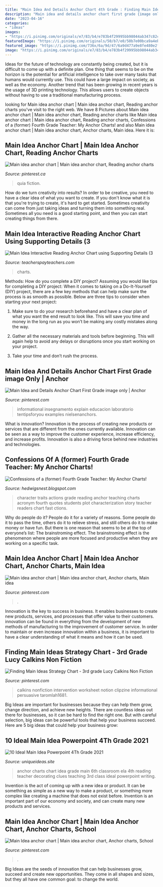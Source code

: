 ```yaml
---
title: "Main Idea And Details Anchor Chart 4th Grade : Finding Main Ideas Strategy Chart"
description: "Main idea and details anchor chart first grade {image only}"
date: "2023-04-16"
categories:
- "ideas"
images:
- "https://i.pinimg.com/originals/e7/83/b4/e783b4f29995bb98044ab347c82cc5ff.jpg"
featuredImage: "https://i.pinimg.com/originals/50/b7/e0/50b7e00bca9a4ebc6fe5b6bf58a6950f.jpg"
featured_image: "https://i.pinimg.com/736x/6a/9d/47/6a9d477a9e8fe480e2f2b43888ca92ed--guided-reading-teaching-reading.jpg"
image: "https://i.pinimg.com/originals/e7/83/b4/e783b4f29995bb98044ab347c82cc5ff.jpg"
---
```



Ideas for the future of technology are constantly being created, but it is difficult to come up with a definite plan. One thing that seems to be on the horizon is the potential for artificial intelligence to take over many tasks that humans would currently use. This could have a large impact on society, as well as the economy. Another trend that has been growing in recent years is the usage of 3D printing technology. This allows users to create objects without having to use a traditional manufacturing process.

	

		
looking for Main idea anchor chart | Main idea anchor chart, Reading anchor charts you've visit to the right web. We have 8 Pictures about Main idea anchor chart | Main idea anchor chart, Reading anchor charts like Main idea anchor chart | Main idea anchor chart, Reading anchor charts, Confessions of a (former) Fourth Grade Teacher: My Anchor Charts! and also Main idea anchor chart | Main idea anchor chart, Anchor charts, Main idea. Here it is:
		
    
## Main Idea Anchor Chart | Main Idea Anchor Chart, Reading Anchor Charts

<img loading=lazy src="https://i.pinimg.com/736x/6a/9d/47/6a9d477a9e8fe480e2f2b43888ca92ed--guided-reading-teaching-reading.jpg" onerror="this.onerror=null;this.src='https://tse4.mm.bing.net/th?id=OIP.P28UGskex43jC3acZfiqzgHaJ3&amp;pid=15.1';" alt="Main idea anchor chart | Main idea anchor chart, Reading anchor charts">

_Source: pinterest.ca_

>quia fiction. 

	

How do we turn creativity into results?
In order to be creative, you need to have a clear idea of what you want to create. If you don't know what it is that you're trying to create, it's hard to get started. Sometimes creativity can come from just taking ideas and turning them into something real. Sometimes all you need is a good starting point, and then you can start creating things from there.

    
## Main Idea Interactive Reading Anchor Chart Using Supporting Details (3

<img loading=lazy src="https://ecdn.teacherspayteachers.com/thumbitem/Main-Idea-Interactive-Reading-Anchor-Chart-using-Supporting-Details-3-Types--4558848-1563975599/original-4558848-4.jpg" onerror="this.onerror=null;this.src='https://tse3.mm.bing.net/th?id=OIP.tpGCogbKpWKN2odyMOKMtAAAAA&amp;pid=15.1';" alt="Main Idea Interactive Reading Anchor Chart using Supporting Details (3">

_Source: teacherspayteachers.com_

>charts. 

	

Methods: How do you complete a DIY project?
Assuming you would like tips for completing a DIY project: 
When it comes to taking on a Do-It-Yourself (DIY) project, there are a few key methods that can help make sure the process is as smooth as possible. Below are three tips to consider when starting your next project:

1. Make sure to do your research beforehand and have a clear plan of what you want the end result to look like. This will save you time and money in the long run as you won’t be making any costly mistakes along the way.

2. Gather all the necessary materials and tools before beginning. This will again help to avoid any delays or disruptions once you start working on your project.

3. Take your time and don’t rush the process.

    
## Main Idea And Details Anchor Chart First Grade image Only | Anchor

<img loading=lazy src="https://i.pinimg.com/originals/50/b7/e0/50b7e00bca9a4ebc6fe5b6bf58a6950f.jpg" onerror="this.onerror=null;this.src='https://tse4.mm.bing.net/th?id=OIP.WXKreq4SjKrBZZLAWf3fnQAAAA&amp;pid=15.1';" alt="Main Idea and Details Anchor Chart First Grade image only | Anchor">

_Source: pinterest.com_

>informational insegnamento explain educacion laboratorio tentipsforyou examples nielsenanchors. 

	

What is innovation?
Innovation is the process of creating new products or services that are different from the ones currently available. Innovation can be seen as a way to improve the customer experience, increase efficiency, and increase profits. Innovation is also a driving force behind new industries and technologies.

    
## Confessions Of A (former) Fourth Grade Teacher: My Anchor Charts!

<img loading=lazy src="http://1.bp.blogspot.com/-JNNj3wJfpBc/T35DQMpfytI/AAAAAAAAAXc/Y_RuIQn6Goc/s1600/characterization+004.JPG" onerror="this.onerror=null;this.src='https://tse3.mm.bing.net/th?id=OIP.IIK6AKiuqJybR0w8nmE7awHaJ6&amp;pid=15.1';" alt="Confessions of a (former) Fourth Grade Teacher: My Anchor Charts!">

_Source: hedwigsnest.blogspot.com_

>character traits actions grade reading anchor teaching charts acronym fourth quotes students plot characterization story teacher readers chart fast ctions. 

	

Why do people do it?
People do it for a variety of reasons. Some people do it to pass the time, others do it to relieve stress, and still others do it to make money or have fun. But there is one reason that seems to be at the top of everyone’s list: The brainstroming effect. The brainstroming effect is the phenomenon where people are more focused and productive when they are working on a specific task.

    
## Main Idea Anchor Chart | Main Idea Anchor Chart, Anchor Charts, Main Idea

<img loading=lazy src="https://i.pinimg.com/originals/e7/83/b4/e783b4f29995bb98044ab347c82cc5ff.jpg" onerror="this.onerror=null;this.src='https://tse1.mm.bing.net/th?id=OIP.Uju8mtRm6LJl3kwz_183AQHaJ4&amp;pid=15.1';" alt="Main idea anchor chart | Main idea anchor chart, Anchor charts, Main idea">

_Source: pinterest.com_

>. 

	

Innovation is the key to success in business. It enables businesses to create new products, services, and processes that offer value to their customers. innovation can be found in everything from the development of new methods of manufacturing to the improvement of customer service. In order to maintain or even increase innovation within a business, it is important to have a clear understanding of what it means and how it can be used.

    
## Finding Main Ideas Strategy Chart - 3rd Grade Lucy Calkins Non Fiction

<img loading=lazy src="https://i.pinimg.com/736x/cc/a1/d0/cca1d0967675d930d62113d3af6b74ef.jpg" onerror="this.onerror=null;this.src='https://tse2.mm.bing.net/th?id=OIP.Z0X0CQy-Kb8PykpqdM6VTQHaJ3&amp;pid=15.1';" alt="Finding Main Ideas Strategy Chart - 3rd grade Lucy Calkins Non Fiction">

_Source: pinterest.com_

>calkins nonfiction intervention worksheet notion clipzine informational persuasive taromlah1681. 

	

Big Ideas are important for businesses because they can help them grow, change direction, and achieve new heights. There are countless ideas out there for businesses, so it can be hard to find the right one. But with careful selection, big ideas can be powerful tools that help your business succeed. Here are 5 big ideas that could help your business grow: 

    
## 10 Ideal Main Idea Powerpoint 4Th Grade 2021

<img loading=lazy src="https://www.uniqueideas.site/wp-content/uploads/lux-anchor-black-anchor-charts-chart-and-teacher.jpg" onerror="this.onerror=null;this.src='https://tse4.mm.bing.net/th?id=OIP.BOoHWP2wfg4u3QkZHyplxAHaIz&amp;pid=15.1';" alt="10 Ideal Main Idea Powerpoint 4Th Grade 2021">

_Source: uniqueideas.site_

>anchor charts chart idea grade main 6th classroom ela 4th reading teacher decorating clues teaching 3rd class ideal powerpoint writing. 

	

Invention is the act of coming up with a new idea or product. It can be something as simple as a new way to make a product, or something more complex like creating a machine that does not exist before. Invention is an important part of our economy and society, and can create many new products and services.

    
## Main Idea Anchor Chart | Main Idea Anchor Chart, Anchor Charts, School

<img loading=lazy src="https://i.pinimg.com/originals/bb/21/08/bb2108d8428f7077a7e37970023c9631.jpg" onerror="this.onerror=null;this.src='https://tse3.mm.bing.net/th?id=OIP.8UzTIX4M955g2zJTvpPSUAHaJ4&amp;pid=15.1';" alt="Main Idea anchor chart | Main idea anchor chart, Anchor charts, School">

_Source: pinterest.com_

>. 

	

Big Ideas are the seeds of innovation that can help businesses grow, succeed and create new opportunities. They come in all shapes and sizes, but they all have one common goal: to change the world.


